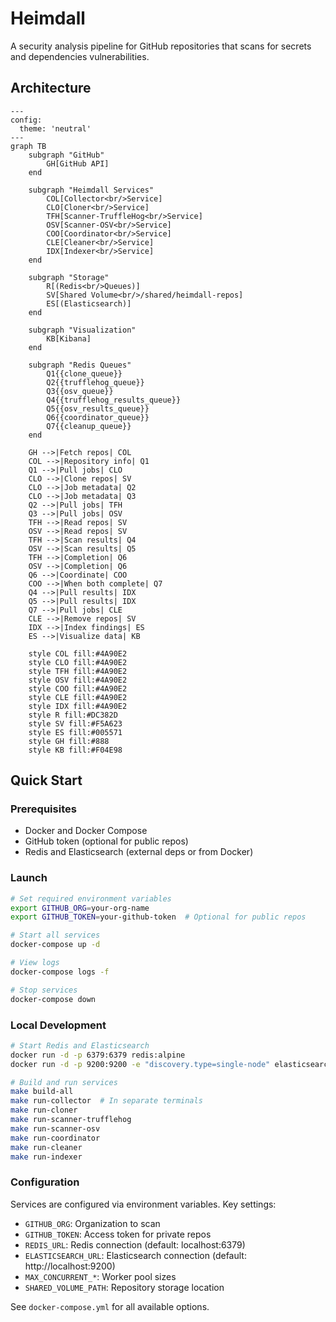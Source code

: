 # Heimdall

A security analysis pipeline for GitHub repositories that scans for secrets and dependencies vulnerabilities.

## Architecture

```mermaid
---
config:
  theme: 'neutral'
---
graph TB
    subgraph "GitHub"
        GH[GitHub API]
    end

    subgraph "Heimdall Services"
        COL[Collector<br/>Service]
        CLO[Cloner<br/>Service]
        TFH[Scanner-TruffleHog<br/>Service]
        OSV[Scanner-OSV<br/>Service]
        COO[Coordinator<br/>Service]
        CLE[Cleaner<br/>Service]
        IDX[Indexer<br/>Service]
    end

    subgraph "Storage"
        R[(Redis<br/>Queues)]
        SV[Shared Volume<br/>/shared/heimdall-repos]
        ES[(Elasticsearch)]
    end

    subgraph "Visualization"
        KB[Kibana]
    end

    subgraph "Redis Queues"
        Q1{{clone_queue}}
        Q2{{trufflehog_queue}}
        Q3{{osv_queue}}
        Q4{{trufflehog_results_queue}}
        Q5{{osv_results_queue}}
        Q6{{coordinator_queue}}
        Q7{{cleanup_queue}}
    end

    GH -->|Fetch repos| COL
    COL -->|Repository info| Q1
    Q1 -->|Pull jobs| CLO
    CLO -->|Clone repos| SV
    CLO -->|Job metadata| Q2
    CLO -->|Job metadata| Q3
    Q2 -->|Pull jobs| TFH
    Q3 -->|Pull jobs| OSV
    TFH -->|Read repos| SV
    OSV -->|Read repos| SV
    TFH -->|Scan results| Q4
    OSV -->|Scan results| Q5
    TFH -->|Completion| Q6
    OSV -->|Completion| Q6
    Q6 -->|Coordinate| COO
    COO -->|When both complete| Q7
    Q4 -->|Pull results| IDX
    Q5 -->|Pull results| IDX
    Q7 -->|Pull jobs| CLE
    CLE -->|Remove repos| SV
    IDX -->|Index findings| ES
    ES -->|Visualize data| KB
    
    style COL fill:#4A90E2
    style CLO fill:#4A90E2
    style TFH fill:#4A90E2
    style OSV fill:#4A90E2
    style COO fill:#4A90E2
    style CLE fill:#4A90E2
    style IDX fill:#4A90E2
    style R fill:#DC382D
    style SV fill:#F5A623
    style ES fill:#005571
    style GH fill:#888
    style KB fill:#F04E98
```

## Quick Start

### Prerequisites

- Docker and Docker Compose
- GitHub token (optional for public repos)
- Redis and Elasticsearch (external deps or from Docker)

### Launch

```bash
# Set required environment variables
export GITHUB_ORG=your-org-name
export GITHUB_TOKEN=your-github-token  # Optional for public repos

# Start all services
docker-compose up -d

# View logs
docker-compose logs -f

# Stop services
docker-compose down
```

### Local Development

```bash
# Start Redis and Elasticsearch
docker run -d -p 6379:6379 redis:alpine
docker run -d -p 9200:9200 -e "discovery.type=single-node" elasticsearch:8.11.0

# Build and run services
make build-all
make run-collector  # In separate terminals
make run-cloner
make run-scanner-trufflehog
make run-scanner-osv
make run-coordinator
make run-cleaner
make run-indexer
```

### Configuration

Services are configured via environment variables. Key settings:
- `GITHUB_ORG`: Organization to scan
- `GITHUB_TOKEN`: Access token for private repos
- `REDIS_URL`: Redis connection (default: localhost:6379)
- `ELASTICSEARCH_URL`: Elasticsearch connection (default: http://localhost:9200)
- `MAX_CONCURRENT_*`: Worker pool sizes
- `SHARED_VOLUME_PATH`: Repository storage location

See `docker-compose.yml` for all available options.

